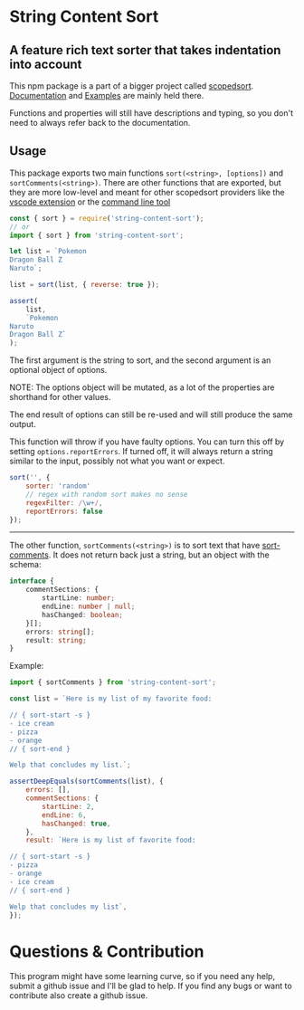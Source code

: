 # String Content Sort

## A feature rich text sorter that takes indentation into account

This npm package is a part of a bigger project called
[scopedsort](https://scopedsort.netlify.app/).
[Documentation](https://scopedsort.netlify.app/docs) and
[Examples](https://scopedsort.netlify.app/examples) are mainly held there.

Functions and properties will still have descriptions and typing, so you don't
need to always refer back to the documentation.

## Usage

This package exports two main functions `sort(<string>, [options])` and `sortComments(<string>)`. There
are other functions that are exported, but they are more low-level and meant for
other scopedsort providers like the [vscode extension](https://marketplace.visualstudio.com/items?itemName=karizma.scoped-sort)
or the [command line tool](https://www.npmjs.com/package/string-content-sort-cli)

```js
const { sort } = require('string-content-sort');
// or
import { sort } from 'string-content-sort';

let list = `Pokemon
Dragon Ball Z
Naruto`;

list = sort(list, { reverse: true });

assert(
    list,
    `Pokemon
Naruto
Dragon Ball Z`
);
```

The first argument is the string to sort, and the second argument is an optional
object of options.

NOTE: The options object will be mutated, as a lot of the properties are shorthand for other values.

The end result of options can still be re-used and will
still produce the same output.

This function will throw if you have faulty options. You can turn this off by setting `options.reportErrors`.
If turned off, it will always return a string similar to the input, possibly not what you want or expect.

```js
sort('', {
    sorter: 'random'
    // regex with random sort makes no sense
    regexFilter: /\w+/,
    reportErrors: false
});
```

---

The other function, `sortComments(<string>)` is to sort text that have
[sort-comments](https://scopedsort.netlify.app/docs#sort-comments). It does not
return back just a string, but an object with the schema:

```ts
interface {
    commentSections: {
        startLine: number;
        endLine: number | null;
        hasChanged: boolean;
    }[];
    errors: string[];
    result: string;
}
```

Example:

```js
import { sortComments } from 'string-content-sort';

const list = `Here is my list of my favorite food:

// { sort-start -s }
- ice cream
- pizza
- orange
// { sort-end }

Welp that concludes my list.`;

assertDeepEquals(sortComments(list), {
    errors: [],
    commentSections: {
        startLine: 2,
        endLine: 6,
        hasChanged: true,
    },
    result: `Here is my list of favorite food:

// { sort-start -s }
- pizza
- orange
- ice cream
// { sort-end }

Welp that concludes my list`,
});
```

# Questions & Contribution

This program might have some learning curve, so if you need any help, submit a
github issue and I'll be glad to help. If you find any bugs or want to
contribute also create a github issue.
